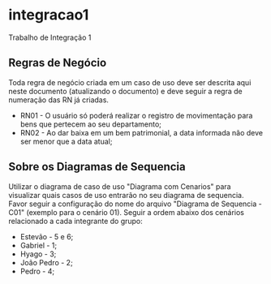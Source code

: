 # integracao1
Trabalho de Integração 1

## Regras de Negócio 
Toda regra de negócio criada em um caso de uso deve ser descrita aqui neste documento (atualizando o documento) e deve seguir a regra de numeração das RN já criadas.
- RN01 - O usuário só poderá realizar o registro de movimentação para bens que pertecem ao seu departamento;
- RN02 - Ao dar baixa em um bem patrimonial, a data informada não deve ser menor que a data atual;

## Sobre os Diagramas de Sequencia
Utilizar o diagrama de caso de uso "Diagrama com Cenarios" para visualizar quais casos de uso entrarão no seu diagrama de sequencia. Favor seguir a configuração do nome do arquivo "Diagrama de Sequencia - C01" (exemplo para o cenário 01).
Seguir a ordem abaixo dos cenários relacionado a cada integrante do grupo:
- Estevão - 5 e 6;
- Gabriel - 1;
- Hyago - 3;
- João Pedro - 2;
- Pedro - 4;
